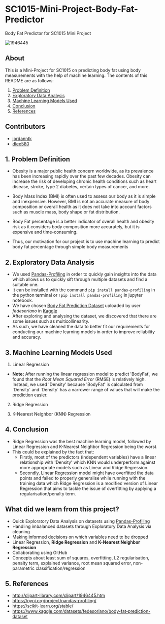 # SC1015-Mini-Project-Body-Fat-Predictor
Body Fat Predictor for SC1015 Mini Project

![1946445](https://user-images.githubusercontent.com/131585577/233834977-b1341a70-0a2a-4359-80b2-376feced3154.jpg)


## About

This is a Mini-Project for SC1015 on predicting body fat using body measurements with the help of machine learning. The contents of this README are as follows:

1. [Problem Definition](#1-Problem-Definition)
2. [Exploratory Data Analysis](#2-Exploratory-Data-Analysis)
3. [Machine Learning Models Used](#3-Machine-Learning-Models-Used)
4. [Conclusion](#4-Conclusion)
5. [References](#5-References)

  
## Contributors

- [jordanntk](https://github.com/jordanntk)
- [dlee580](https://github.com/dlee580)

## 1. Problem Definition

- Obesity is a major public health concern worldwide, as its prevalence has been increasing rapidly over the past few decades. Obesity can increase the risk of developing chronic health conditions such as heart disease, stroke, type 2 diabetes, certain types of cancer, and more.
- Body Mass Index (BMI) is often used to assess our body as it is simple and inexpensive. However, BMI is not an accurate measure of body composition or overall health as it does not take into account factors such as muscle mass, body shape or fat distribution.

- Body Fat percentage is a better indicator of overall health and obesity risk as it considers body composition more accurately, but it is expensive and time-consuming.
- Thus, our motivation for our project is to use machine learning to predict body fat percentage through simple body measurements

## 2. Exploratory Data Analysis
- We used [Pandas-Profiling](https://pypi.org/project/pandas-profiling/) in order to quickly gain insights into the data which allows us to quickly sift through multiple datasets and find a suitable one.
- It can be installed with the command `pip install pandas-profiling` in the python terminal or `!pip install pandas-profiling` in jupyter notebook.
- We have chosen [Body Fat Prediction Dataset](https://www.kaggle.com/datasets/fedesoriano/body-fat-prediction-dataset) uploaded by user *fedesoriano* in [Kaggle](https://www.kaggle.com/)
- After exploring and analysing the dataset, we discovered that there are some issues such as multicollinearity.
- As such, we have cleaned the data to better fit our requirements for conducting our machine learning models in order to improve reliability and accuracy.
## 3. Machine Learning Models Used

1. Linear Regression
- **Note:** After running the linear regression model to predict 'BodyFat', we found that the *Root Mean Squared Error* (RMSE) is relatively high. Instead, we used 'Density' because 'BodyFat' is calculated from 'Density' and 'Density' has a narrower range of values that will make the prediction easier.
2. Ridge Regression

3. K-Nearest Neighbor (KNN) Regression

## 4. Conclusion

- Ridge Regression was the best machine learning model, followed by Linear Regression and K-Nearest Neighbor Regression being the worst.
- This could be explained by the fact that:
  - Firstly, most of the predictors (independent variables) have a linear relationship with 'Density' which KNN would underperform against more appropriate models such as Linear and Ridge Regression.
  - Secondly, Linear Regression model might have overfitted the data points and failed to properly generalise while running with the training data which Ridge Regression is a modified version of Linear Regression that aims to tackle the issue of overfitting by applying a regularisation/penalty term. 


## What did we learn from this project?
- Quick Exploratory Data Analysis on datasets using [Pandas-Profiling](https://pypi.org/project/pandas-profiling/)
- Handling imbalanced datasets through Exploratory Data Analysis via cleaning
- Making informed decisions on which variables need to be dropped
- Linear Regression, **Ridge Regression** and **K-Nearest Neighbor Regression**
- Collaborating using GitHub
- Concepts about least sum of squares, overfitting, L2 regularisation, penalty term, explained variance, root mean squared error, non-parametric classification/regression


## 5. References
- http://clipart-library.com/clipart/1946445.htm
- https://pypi.org/project/pandas-profiling/
- https://scikit-learn.org/stable/
- https://www.kaggle.com/datasets/fedesoriano/body-fat-prediction-dataset


